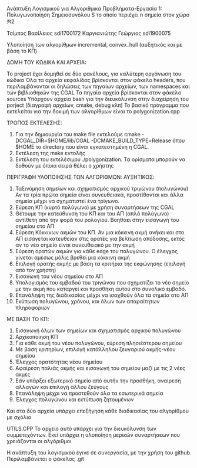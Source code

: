 Ανάπτυξη Λογισμικού για Αλγοριθμικά Προβλήματα-Εργασία 1: Πολυγωνοποίηση Σημειοσυνόλου S το οποίο περιέχει n σημεία στον χώρο ℜ2

Τσίμπος Βασίλειος sdi1700172 Καργιανιώτης Γεώργιος sdi1900075

Υλοποίηση των αλγορίθμων incremental, convex_hull (αυξητικός και με βάση το ΚΠ)

ΔΟΜΗ ΤΟΥ ΚΩΔΙΚΑ ΚΑΙ ΑΡΧΕΙΑ:

Το project έχει δομηθεί σε δύο φακέλους, για καλύτερη οργάνωση του κώδικα
Όλα τα αρχεία κεφαλίδας βρίσκονται στον φάκελο headers, που περιλαμβάνονται οι δηλώσεις των πηγαίων αρχείων, των namespaces και των βιβλιοθηκών της CGAL 
Τα πηγαία αρχεία βρίσκονται στον φάκελο sources
Υπάρχουν αρχεία bash για την διευκόλυνση στην διαχείρηση του porject (διαγραφή αρχείων, cmake, debug κλπ)
To βασικό πρόγραμμα που εκτελείται για την δοκιμή των αλγορίθμων είναι το polygonization.cpp

ΤΡΟΠΟΣ ΕΚΤΕΛΕΣΗΣ: 

1) Για την δημιουργία του make file εκτελούμε cmake -DCGAL_DIR=$HOME/lib/CGAL -DCMAKE_BUILD_TYPE=Release
   όπου $HOME το directory που είναι εγκατεστημένη η CGAL.
2) Εκτέλεση της make εντολής
3) Εκτέλεση του εκτελέσιμου ./polygonization. Τα ορίσματα μπορούν να δοθούν με όποια σειρά θέλει ο χρήστης


ΠΕΡΙΓΡΑΦΗ ΥΛΟΠΟΙΗΣΗΣ ΤΩΝ ΑΛΓΟΡΙΘΜΩΝ: ΑΥΞΗΤΙΚΟΣ:

1)   Ταξινόμηση σημείων και σχηματισμός αρχικού τριγώνου (πολυγώνου)
     Αν τα τρία πρώτα σημεία είναι συνευθειακά, προστίθονται και άλλα σημεία μέχρι
     να σχηματιστεί ένα τρίγωνο.
3)   Εύρεση ΚΠ (κυρτό πολύγωνο) με χρήση συναρτήσεων της CGAL
4)   Θέτουμε την κατεύθυνση του ΚΠ και του ΑΠ (απλό πολύγωνο) αντίθετη από 
     την φορά του ρολογιού. Βοηθάει στην εισαγωγή του σημείου στο ΑΠ
5)   Εύρεση Κόκκινων ακμών του ΚΠ. Αν μια κόκκινη ακμή ανήκει και στο
     ΑΠ εισάγεται κατευθείαν στις ορατές για βελτίωση απόδοσης, εκτός
     αν το νέο σημείο είναι συνευθειακό με την ακμή
6)   Εύρεση ορατών ακμών για κάθε edge του πολυγώνου. Ο έλεγχος
     γίνεται αμέσως μόλις βρεθεί μια κόκκινη ακμή
7)   Επιλογή ορατής ακμής με βάση τα κριτήρια της εκφώνησης (επιλογή από τον χρήστη)
8)   Εισαγωγή του νέου σημείου στο ΑΠ
9)   Υπολογισμός του εμβαδού του τριγώνου που σχηματίζει το νέο σημείο
     με την ακμή που καταργεί και προσθήκη αυτού στο συνολικό εμβαδό.
10)  Επανάληψη της διαδικασίας μέχρι να ισαχθούν όλα τα σημεία στο ΑΠ
11)  Εκύπωση πολυγώνου, χρόνου, και όλων των απαραίτητων πληροφοριών

ΜΕ ΒΑΣΗ ΤΟ ΚΠ:

1) Εισαγωγή όλων των σημείων και σχηματισμός αρχικού πολυγώνου
2) Αρχικοποίηση ΚΠ
3) Για κάθε ακμή του νέου πολυγώνου, εύρεση πλησιέστερου σημείου
4) Με βάση κριτηρίων, επιλογή κατάλληλου ζευγαριού ακμής-νέου σημείου
5) Έλεγχος ορατότητας νέου σημείου
6) Αφαίρεση παλιάς ακμής και εισαγωγή του σημείου μαζί με τις 2 νέες ακμές
7) Εάν υπάρξει εξωτερικό σημείο από αυτήν την προσθήκη, αναίρεση αλλαγών και επιλογή άλλου ζεύγους
8) Επανάληψη μέχρι να προστεθούν όλα τα εσωτερικά σημεία
9) Έλεγχος πολυγώνου και εκτύπωση ζητουμένων

Και στα δύο αρχεία υπάρχει επεξήγηση κάθε διαδικασίας του αλγορίθμου με σχόλια

UTILS.CPP To αρχείο αυτό υπάρχει για την διευκόλυνση των συμμετεχόντων. Εκεί υπάρχει η υλοποίηση μερικών συναρτήσεων που χρειάζονται οι αλγόριθμοι

Η ανάπτυξη του λογισμικού έγινε σε συνεργασία, με την χρήση του github. Περιλαμβάνεται ο φάκελος .git